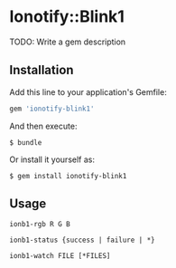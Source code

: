 # Ionotify::Blink1

TODO: Write a gem description

## Installation

Add this line to your application's Gemfile:

```ruby
gem 'ionotify-blink1'
```

And then execute:

    $ bundle

Or install it yourself as:

    $ gem install ionotify-blink1

## Usage

    ionb1-rgb R G B

    ionb1-status {success | failure | *}

    ionb1-watch FILE [*FILES]
